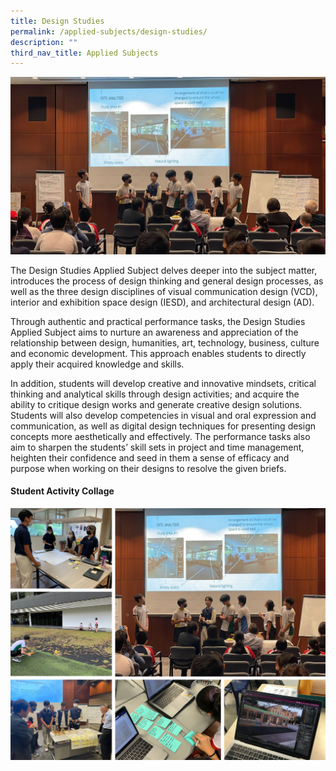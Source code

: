 ```yaml
---
title: Design Studies
permalink: /applied-subjects/design-studies/
description: ""
third_nav_title: Applied Subjects
---
```

![](/images/Curriculum/AS%20-%20DS%20Cover%20Page.jpg)

The Design Studies Applied Subject delves deeper into the subject matter, introduces the process of design thinking and general design processes, as well as the three design disciplines of visual communication design (VCD), interior and exhibition space design (IESD), and architectural design (AD). 

Through authentic and practical performance tasks, the Design Studies Applied Subject aims to nurture an awareness and appreciation of the relationship between design, humanities, art, technology, business, culture and economic development. This approach enables students to directly apply their acquired knowledge and skills.

In addition, students will develop creative and innovative mindsets, critical thinking and analytical skills through design activities; and acquire the ability to critique design works and generate creative design solutions. Students will also develop competencies in visual and oral expression and communication, as well as digital design techniques for presenting design concepts more aesthetically and effectively. The performance tasks also aim to sharpen the students’ skill sets in project and time management, heighten their confidence and seed in them a sense of efficacy and purpose when working on their designs to resolve the given briefs.

#### Student Activity Collage
![](/images/Curriculum/DS%20Collate.jpg)